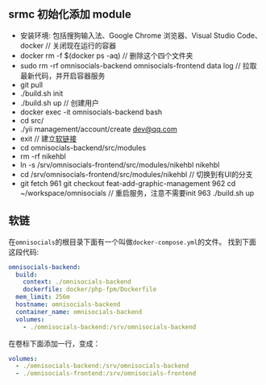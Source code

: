 ## srmc 初始化添加 module
 * 安装环境: 包括搜狗输入法、Google Chrome 浏览器、Visual Studio Code、docker
 // 关闭现在运行的容器
 * docker rm -f $(docker ps -aq)
 // 删除这个四个文件夹
 * sudo rm -rf omnisocials-backend omnisocials-frontend data log
 // 拉取最新代码，并开启容器服务
 * git pull
 * ./build.sh init
 * ./build.sh up
 // 创建用户
 * docker exec -it omnisocials-backend bash
 * cd src/
 * ./yii management/account/create dev@qq.com
 * exit
 // 建立[软链接](#软链)
 * cd omnisocials-backend/src/modules
 * rm -rf nikehbl
 * ln -s /srv/omnisocials-frontend/src/modules/nikehbl nikehbl
 *  cd /srv/omnisocials-frontend/src/modules/nikehbl
 // 切换到有UI的分支
 * git fetch
  961  git checkout feat-add-graphic-management
  962  cd ~/workspace/omnisocials
  // 重启服务，注意不需要init
  963  ./build.sh up

## 软链
在`omnisocials`的根目录下面有一个叫做`docker-compose.yml`的文件。
找到下面这段代码:
```yml
omnisocials-backend:
  build:
    context: ./omnisocials-backend
    dockerfile: docker/php-fpm/Dockerfile
  mem_limit: 256m
  hostname: omnisocials-backend
  container_name: omnisocials-backend
  volumes:
    - ./omnisocials-backend:/srv/omnisocials-backend
```

在卷标下面添加一行，变成：
```yml
volumes:
  - ./omnisocials-backend:/srv/omnisocials-backend
  - ./omnisocials-frontend:/srv/omnisocials-frontend
```